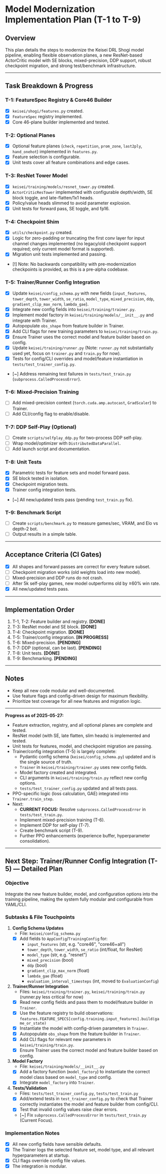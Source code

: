 # Model Modernization Implementation Plan (T-1 to T-9)

## Overview
This plan details the steps to modernize the Keisei DRL Shogi model pipeline, enabling flexible observation planes, a new ResNet-based ActorCritic model with SE blocks, mixed-precision, DDP support, robust checkpoint migration, and strong test/benchmark infrastructure.

---

## Task Breakdown & Progress

### T-1: FeatureSpec Registry & Core46 Builder
- [x] `keisei/shogi/features.py` created.
- [x] `FeatureSpec` registry implemented.
- [x] Core 46-plane builder implemented and tested.

### T-2: Optional Planes
- [x] Optional feature planes (`check`, `repetition`, `prom_zone`, `last2ply`, `hand_onehot`) implemented in `features.py`.
- [x] Feature selection is configurable.
- [x] Unit tests cover all feature combinations and edge cases.

### T-3: ResNet Tower Model
- [x] `keisei/training/models/resnet_tower.py` created.
- [x] `ActorCriticResTower` implemented with configurable depth/width, SE block toggle, and late-flatten/1x1 heads.
- [x] Policy/value heads slimmed to avoid parameter explosion.
- [x] Unit tests for forward pass, SE toggle, and fp16.

### T-4: Checkpoint Shim
- [x] `utils/checkpoint.py` created.
- [x] Logic for zero-padding or truncating the first conv layer for input channel changes implemented (no legacy/old checkpoint support required; only current model format is supported).
- [x] Migration unit tests implemented and passing.
- [!] Note: No backwards compatibility with pre-modernization checkpoints is provided, as this is a pre-alpha codebase.

### T-5: Trainer/Runner Config Integration
- [x] Update `keisei/config_schema.py` with new fields (`input_features`, `tower_depth`, `tower_width`, `se_ratio`, `model_type`, `mixed_precision`, `ddp`, `gradient_clip_max_norm`, `lambda_gae`).
- [x] Integrate new config fields into `keisei/training/trainer.py`.
- [x] Implement model factory in `keisei/training/models/__init__.py` and integrate with Trainer.
- [x] Autopopulate `obs_shape` from feature builder in Trainer.
- [x] Add CLI flags for new training parameters to `keisei/training/train.py`.
- [x] Ensure Trainer uses the correct model and feature builder based on config.
- [x] Update `keisei/training/runner.py` (Note: `runner.py` not substantially used yet, focus on `trainer.py` and `train.py` for now).
- [x] Tests for config/CLI overrides and model/feature instantiation in `tests/test_trainer_config.py`.
- [~] Address remaining test failures in `tests/test_train.py` (`subprocess.CalledProcessError`).

### T-6: Mixed-Precision Training
- [ ] Add mixed-precision context (`torch.cuda.amp.autocast`, `GradScaler`) to Trainer.
- [ ] Add CLI/config flag to enable/disable.

### T-7: DDP Self-Play (Optional)
- [ ] Create `scripts/selfplay_ddp.py` for two-process DDP self-play.
- [ ] Wrap model/optimizer with `DistributedDataParallel`.
- [ ] Add launch script and documentation.

### T-8: Unit Tests
- [x] Parametric tests for feature sets and model forward pass.
- [x] SE block tested in isolation.
- [x] Checkpoint migration tests.
- [x] Trainer config integration tests.
- [~] All new/updated tests pass (pending `test_train.py` fix).

### T-9: Benchmark Script
- [ ] Create `scripts/benchmark.py` to measure games/sec, VRAM, and Elo vs depth-2 bot.
- [ ] Output results in a simple table.

---

## Acceptance Criteria (CI Gates)
- [x] All shapes and forward passes are correct for every feature subset.
- [ ] Checkpoint migration works (old weights load into new model).
- [ ] Mixed-precision and DDP runs do not crash.
- [ ] After 5k self-play games, new model outperforms old by ≥60% win rate.
- [x] All new/updated tests pass.

---

## Implementation Order
1. T-1, T-2: Feature builder and registry. **[DONE]**
2. T-3: ResNet model and SE block. **[DONE]**
3. T-4: Checkpoint migration. **[DONE]**
4. T-5: Trainer/config integration. **[IN PROGRESS]**
5. T-6: Mixed-precision. **[PENDING]**
6. T-7: DDP (optional, can be last). **[PENDING]**
7. T-8: Unit tests. **[DONE]**
8. T-9: Benchmarking. **[PENDING]**

---

## Notes
- Keep all new code modular and well-documented.
- Use feature flags and config-driven design for maximum flexibility.
- Prioritize test coverage for all new features and migration logic.

---

**Progress as of 2025-05-27:**
- Feature extraction, registry, and all optional planes are complete and tested.
- ResNet model (with SE, late flatten, slim heads) is implemented and tested.
- Unit tests for features, model, and checkpoint migration are passing.
- Trainer/config integration (T-5) is largely complete:
    - Pydantic config schema (`keisei/config_schema.py`) updated and is the single source of truth.
    - `Trainer` in `keisei/training/trainer.py` uses new config fields.
    - Model factory created and integrated.
    - CLI arguments in `keisei/training/train.py` reflect new config options.
    - `tests/test_trainer_config.py` updated and all tests pass.
- PPO-specific logic (loss calculation, GAE) integrated into `Trainer.train_step`.
- Next:
    - **CURRENT FOCUS:** Resolve `subprocess.CalledProcessError` in `tests/test_train.py`.
    - Implement mixed-precision training (T-6).
    - Implement DDP for self-play (T-7).
    - Create benchmark script (T-9).
    - Further PPO enhancements (experience buffer, hyperparameter consolidation).

---

## Next Step: Trainer/Runner Config Integration (T-5) — Detailed Plan

### Objective
Integrate the new feature builder, model, and configuration options into the training pipeline, making the system fully modular and configurable from YAML/CLI.

### Subtasks & File Touchpoints

1. **Config Schema Updates**
   - File: `keisei/config_schema.py`
   - [x] Add fields to `AppConfig`/`TrainingConfig` for:
     - `input_features` (str, e.g. "core46", "core46+all")
     - `tower_depth`, `tower_width`, `se_ratio` (int/float, for ResNet)
     - `model_type` (str, e.g. "resnet")
     - `mixed_precision` (bool)
     - `ddp` (bool)
     - `gradient_clip_max_norm` (float)
     - `lambda_gae` (float)
     - `evaluation_interval_timesteps` (int, moved to `EvaluationConfig`)

2. **Trainer/Runner Integration**
   - Files: `keisei/training/trainer.py`, `keisei/training/train.py` (runner.py less critical for now)
   - [x] Read new config fields and pass them to model/feature builder in `Trainer`.
   - [x] Use the feature registry to build observations: `features.FEATURE_SPECS[config.training.input_features].build(game_or_state)`
   - [x] Instantiate the model with config-driven parameters in `Trainer`.
   - [x] Autopopulate `obs_shape` from the feature builder in `Trainer`.
   - [x] Add CLI flags for relevant new parameters in `keisei/training/train.py`.
   - [x] Ensure Trainer uses the correct model and feature builder based on config.

3. **Model Factory**
   - File: `keisei/training/models/__init__.py`
   - [x] Add a factory function (`model_factory`) to instantiate the correct model class based on `model_type` and config.
   - [x] Integrate `model_factory` into `Trainer`.

4. **Tests/Validation**
   - Files: `tests/test_trainer_config.py`, `tests/test_train.py`
   - [x] Add/extend tests in `test_trainer_config.py` to check that Trainer correctly instantiates the model and feature builder from config/CLI.
   - [x] Test that invalid config values raise clear errors.
   - [~] Fix `subprocess.CalledProcessError` in `tests/test_train.py` (Current Focus).

### Implementation Notes
- [x] All new config fields have sensible defaults.
- [x] The Trainer logs the selected feature set, model type, and all relevant hyperparameters at startup.
- [x] CLI flags override config file values.
- [x] The integration is modular.
